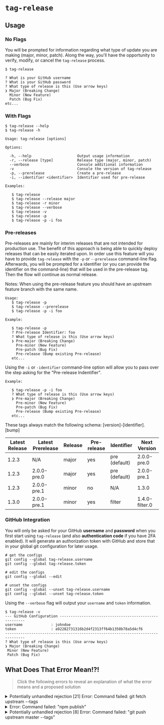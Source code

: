 # `tag-release`

## Usage

### No Flags

You will be prompted for information regarding what type of update you are
making (major, minor, patch). Along the way, you'll have the opportunity to
verify, modify, or cancel the `tag-release` process.

```
$ tag-release

? What is your GitHub username
? What is your GitHub password
? What type of release is this (Use arrow keys)
❯ Major (Breaking Change)
  Minor (New Feature)
  Patch (Bug Fix)
etc...
```

### With Flags

```
$ tag-release --help
$ tag-release -h

Usage: tag-release [options]

Options:

  -h, --help                     Output usage information
  -r, --release [type]           Release type (major, minor, patch)
  --verbose                      Console additional information
  -v                             Console the version of tag-release
  -p, --prerelease               Create a pre-release
  -i, --identifier <identifier>  Identifier used for pre-release

Examples:

   $ tag-release
   $ tag-release --release major
   $ tag-release -r minor
   $ tag-release --verbose
   $ tag-release -v
   $ tag-release -p
   $ tag-release -p -i foo
```

### Pre-releases

Pre-releases are mainly for interim releases that are not intended for production use.
The benefit of this approach is being able to quickly deploy releases that can be easily
iterated upon. In order use this feature will you have to provide `tag-release` with the
`-p` or `--prerelease` command-line flag. Afterwards, you will be prompted for a identifier
(or you can provide the identifier on the command-line) that will be used in the pre-release tag.
Then the flow will continue as normal release.

Notes: When using the pre-release feature you should have an upstream feature branch with the same name.

```
Usage:
   $ tag-release -p
   $ tag-release --prerelease
   $ tag-release -p -i foo

Example:

   $ tag-release -p
   ? Pre-release Identifier: foo
   ? What type of release is this (Use arrow keys)
   ❯ Pre-major (Breaking Change)
     Pre-minor (New Feature)
     Pre-patch (Bug Fix)
     Pre-release (Bump existing Pre-release)
   etc...
```

Using the `-i` or `-identifier` command-line option will allow you to pass over the step
asking for the "Pre-release Indentifier".

```
Example:

   $ tag-release -p -i foo
   ? What type of release is this (Use arrow keys)
   ❯ Pre-major (Breaking Change)
     Pre-minor (New Feature)
     Pre-patch (Bug Fix)
     Pre-release (Bump existing Pre-release)
   etc...
```

These tags always match the following schema: [version]-[identifier].[bump]

| Latest Release | Latest Prerelease | Release | Pre-release   | Identifier    | Next Version   |
|----------------|-------------------|---------|---------------|---------------|----------------|
| 1.2.3          | N/A               | major   | yes           | pre (default) | 2.0.0-pre.0    |
| 1.2.3          | 2.0.0-pre.0       | major   | yes           | pre (default) | 2.0.0-pre.1    |
| 1.2.3          | 2.0.0-pre.1       | minor   | no            | N/A           | 1.3.0          |
| 1.3.0          | 2.0.0-pre.1       | minor   | yes           | filter        | 1.4.0-filter.0 |

### GitHub Integration

You will only be asked for your GitHub **username** and **password** when you first
start using `tag-release` (and also **authentication code** if you have 2FA
enabled). It will generate an authorization token with GitHub and store that in
your global git configuration for later usage.

```
# get the configs
git config --global tag-release.username
git config --global tag-release.token

# edit the configs
git config --global --edit

# unset the configs
git config --global --unset tag-release.username
git config --global --unset tag-release.token
```

Using the `--verbose` flag will output your `username` and `token`
information.

```
$ tag-release -v
--- GitHub Configuration ------------------------------------------------------
username             : johndoe
token                : a92282731316b2d4f2313ff64b1350b78a5d4cf6
-------------------------------------------------------------------------------
? What type of release is this (Use arrow keys)
❯ Major (Breaking Change)
 Minor (New Feature)
 Patch (Bug Fix)
```

## What Does That Error Mean!?!

> Click the following errors to reveal an explanation of what the error means and a proposed solution

<details>
	<summary>Potentially unhandled rejection [21] Error: Command failed: git fetch upstream --tags</summary>
	You don't have an `upstream` set for your repository. You can add an upstream
	with the following command `git remote add upstream https://github.com/[upstream-owner]/[repo-name].git`
</details>

<details>
	<summary>Error: Command failed: "npm publish"</summary>
	You may have not authenticated with npm on your machine yet. You can do so
	with the following command `npm adduser`.
</details>

<details>
	<summary>Potentially unhandled rejection [8] Error: Command failed: "git push upstream master --tags"</summary>
	If you have GitHub Two Factor Authentication enabled and you are prompted for
	your password when `tag-release` tries to push code then you'll need to use
	your GitHub `token` as your password. If you use the `--verbose` flag when
	running `tag-release` it'll log your token to the console.
</details>
